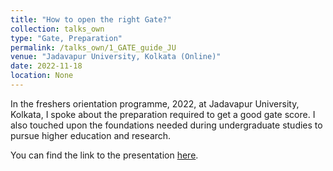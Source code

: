 ```yaml
---
title: "How to open the right Gate?"
collection: talks_own
type: "Gate, Preparation"
permalink: /talks_own/1_GATE_guide_JU
venue: "Jadavapur University, Kolkata (Online)"
date: 2022-11-18
location: None
---
```


In the freshers orientation programme, 2022, at Jadavapur University, Kolkata, I spoke about the preparation required to get a good gate score. I also touched upon the foundations needed during undergraduate studies to pursue higher education and research. 

You can find the link to the presentation [here](https://mainak-biswas1999.github.io).